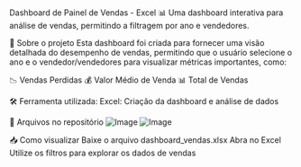 Dashboard de Painel de Vendas - Excel
📊 Uma dashboard interativa para análise de vendas, permitindo a filtragem por ano e vendedores.

📝 Sobre o projeto
Esta dashboard foi criada para fornecer uma visão detalhada do desempenho de vendas, permitindo que o usuário selecione o ano e o vendedor/vendedores para visualizar métricas importantes, como:

📉 Vendas Perdidas
💰 Valor Médio de Venda
📊 Total de Vendas

🛠 Ferramenta utilizada:
Excel: Criação da dashboard e análise de dados

📂 Arquivos no repositório
![Image](https://github.com/user-attachments/assets/ef6aa1c5-dac1-4768-b6e1-3ac28926ea3b)
![Image](https://github.com/user-attachments/assets/a2195228-d4bc-4e00-809b-3d765123b360)

📥 Como visualizar
Baixe o arquivo dashboard_vendas.xlsx
Abra no Excel
Utilize os filtros para explorar os dados de vendas
